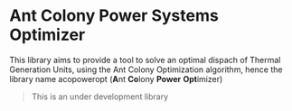 # Ant Colony Power Systems Optimizer

This library aims to provide a tool to solve an optimal dispach of Thermal Generation Units, using the Ant Colony Optimization algorithm, hence the library name acopoweropt (**A**nt **Co**lony **Power** **Opt**imizer)

> This is an under development library